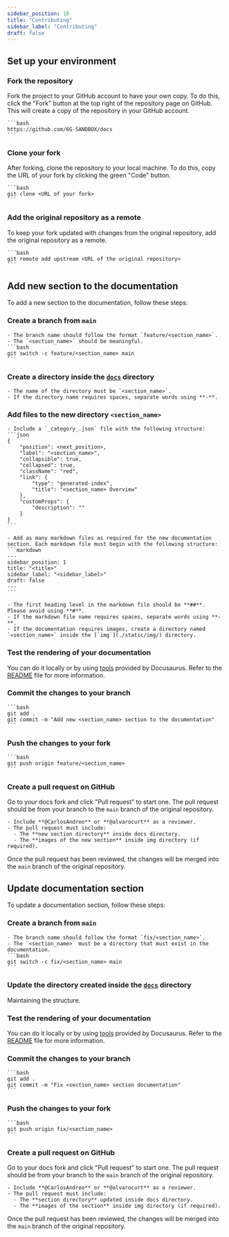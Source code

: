 ```yaml
---
sidebar_position: 10
title: "Contributing"
sidebar_label: "Contributing"
draft: false
---
```


## Set up your environment

### Fork the repository

Fork the project to your GitHub account to have your own copy. To do this, click the "Fork" button at the top right of the repository page on GitHub. This will create a copy of the repository in your GitHub account.

    ```bash
    https://github.com/6G-SANDBOX/docs
    ```

### Clone your fork

After forking, clone the repository to your local machine. To do this, copy the URL of your fork by clicking the green "Code" button.

    ```bash
    git clone <URL of your fork>
    ```

### Add the original repository as a remote

To keep your fork updated with changes from the original repository, add the original repository as a remote.

    ```bash
    git remote add upstream <URL of the original repository>
    ```

## Add new section to the documentation

To add a new section to the documentation, follow these steps:

### Create a branch from `main`

    - The branch name should follow the format `feature/<section_name>`.
    - The `<section_name>` should be meaningful.
    ```bash
    git switch -c feature/<section_name> main
    ```

### Create a directory inside the [`docs`](./docs/) directory

    - The name of the directory must be `<section_name>`.
    - If the directory name requires spaces, separate words using **-**.

### Add files to the new directory `<section_name>`

    - Include a `_category_.json` file with the following structure:
    ```json
    {
        "position": <next_position>,
        "label": "<section_name>",
        "collapsible": true,
        "collapsed": true,
        "className": "red",
        "link": {
            "type": "generated-index",
            "title": "<section_name> Overview"
        },
        "customProps": {
            "description": ""
        }
    }
    ```

    - Add as many markdown files as required for the new documentation section. Each markdown file must begin with the following structure:
    ```markdown
    ---
    sidebar_position: 1
    title: "<title>"
    sidebar_label: "<sidebar_label>"
    draft: false
    ---
    ```

    - The first heading level in the markdown file should be **##**. Please avoid using **#**.
    - If the markdown file name requires spaces, separate words using **-**.
    - If the documentation requires images, create a directory named `<section_name>` inside the [`img`](./static/img/) directory.

### Test the rendering of your documentation

You can do it locally or by using [tools](https://docusaurus.io/docs/playground) provided by Docusaurus. Refer to the [README](https://github.com/6G-SANDBOX/docs/blob/main/README.md) file for more information.

### Commit the changes to your branch

    ```bash
    git add .
    git commit -m "Add new <section_name> section to the documentation"
    ```

### Push the changes to your fork

    ```bash
    git push origin feature/<section_name>
    ```

### Create a pull request on GitHub

Go to your docs fork and click "Pull request" to start one. The pull request should be from your branch to the `main` branch of the original repository.

    - Include **@CarlosAndreo** or **@alvarocurt** as a reviewer.
    - The pull request must include:
      - The **new section directory** inside docs directory.
      - The **images of the new section** inside img directory (if required).

Once the pull request has been reviewed, the changes will be merged into the `main` branch of the original repository.

## Update documentation section

To update a documentation section, follow these steps:

### Create a branch from `main`

    - The branch name should follow the format `fix/<section_name>`.
    - The `<section_name>` must be a directory that must exist in the documentation.
    ```bash
    git switch -c fix/<section_name> main
    ```

### Update the directory created inside the [`docs`](./docs/) directory

Maintaining the structure.

### Test the rendering of your documentation

You can do it locally or by using [tools](https://docusaurus.io/docs/playground) provided by Docusaurus. Refer to the [README](https://github.com/6G-SANDBOX/docs/blob/main/README.md) file for more information.

### Commit the changes to your branch

    ```bash
    git add .
    git commit -m "Fix <section_name> section documentation"
    ```

### Push the changes to your fork

    ```bash
    git push origin fix/<section_name>
    ```

### Create a pull request on GitHub

Go to your docs fork and click "Pull request" to start one. The pull request should be from your branch to the `main` branch of the original repository.

    - Include **@CarlosAndreo** or **@alvarocurt** as a reviewer.
    - The pull request must include:
      - The **section directory** updated inside docs directory.
      - The **images of the section** inside img directory (if required).

Once the pull request has been reviewed, the changes will be merged into the `main` branch of the original repository.